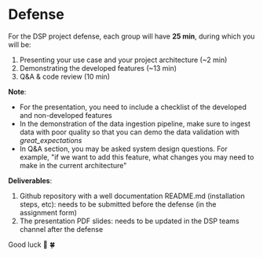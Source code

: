 # Defense

For the DSP project defense, each group will have **25 min**, during which you will be:

1. Presenting your use case and your project architecture (~2 min)
2. Demonstrating the developed features (~13 min)
3. Q&A & code review (10 min)

**Note**:

- For the presentation, you need to include a checklist of the developed and non-developed features
- In the demonstration of the data ingestion pipeline, make sure to ingest data with poor quality so that you can demo
  the data validation with *great_expectations*
- In Q&A section, you may be asked system design questions. For example, "if we want to add this feature, what changes
  you may need to make in the current architecture"

**Deliverables**:

1. Github repository with a well documentation README.md (installation steps, etc): needs to be submitted before the
   defense (in the assignment form)
2. The presentation PDF slides: needs to be updated in the DSP teams channel after the defense

Good luck 🤞 🍀 
